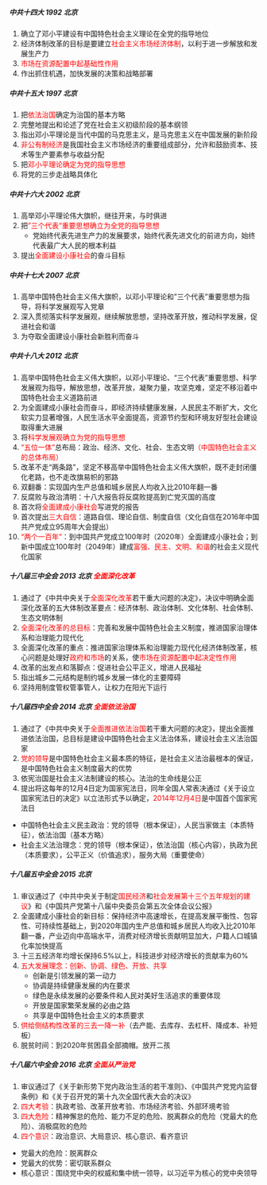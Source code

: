 ##### 中共十四大    1992    北京

1. 确立了邓小平建设有中国特色社会主义理论在全党的指导地位
2. 经济体制改革的目标是要建立<font color="red">社会主义市场经济体制</font>，以利于进一步解放和发展生产力
3. <font color="red">市场在资源配置中起基础性作用</font>
4. 作出抓住机遇，加快发展的决策和战略部署

#####  中共十五大    1997    北京

1. 把<font color="red">依法治国</font>确定为治国的基本方略
2. 完整地提出和论述了党在社会主义初级阶段的基本纲领
3. 指出邓小平理论是当代中国的马克思主义，是马克思主义在中国发展的新阶段
4. <font color="red">非公有制经济</font>是我国社会主义市场经济的重要组成部分，允许和鼓励资本、技术等生产要素参与收益分配
5. 把<font color="red">邓小平理论确定为党的指导思想</font>
6. 将党的三步走战略具体化

##### 中共十六大    2002    北京

1. 高举邓小平理论伟大旗帜，继往开来，与时俱进
2. 把<font color="red">”三个代表“重要思想确立为全党的指导思想</font>
   - 党始终代表先进生产力的发展要求，始终代表先进文化的前进方向，始终代表最广大人民的根本利益
3. 提出<font color="red">全面建设小康社会</font>的奋斗目标

##### 中共十七大    2007    北京

1. 高举中国特色社会主义伟大旗帜，以邓小平理论和”三个代表”重要思想为指导，将科学发展观写入党章
2. 深入贯彻落实科学发展观，继续解放思想，坚持改革开放，推动科学发展，促进社会和谐
3. 为夺取全面建设小康社会新胜利而奋斗

##### 中共十八大    2012    北京

1. 高举中国特色社会主义伟大旗帜，以邓小平理论、“三个代表”重要思想、科学发展观为指导，解放思想，改革开放，凝聚力量，攻坚克难，坚定不移沿着中国特色社会主义道路前进
2. 为全面建成小康社会而奋斗，即经济持续健康发展，人民民主不断扩大，文化软实力显著增强，人民生活水平全面提高，资源节约型和环境友好型社会建设取得重大进展
3. 将<font color="red">科学发展观确立为党的指导思想</font>
4. <font color="red">“五位一体”</font>总布局：政治、经济、文化、社会、生态文明<font color="red">（中国特色社会主义的总体布局）</font>
5. 改革不走“两条路”，坚定不移高举中国特色社会主义伟大旗帜，既不走封闭僵化老路，也不走改旗易帜的邪路
6. 双翻番：实现国内生产总值和城乡居民人均收入比2010年翻一番
7. 反腐败与政治清明：十八大报告将反腐败提高到亡党灭国的高度
8. 首次将<font color="red">全面建成小康社会</font>写进党的报告
9. 首次提出<font color="red">三大自信</font>：道路自信、理论自信、制度自信（文化自信在2016年中国共产党成立95周年大会提出）
10. <font color="red">“两个一百年”</font>：到中国共产党成立100年时（2020年）全面建成小康社会；到新中国成立100年时（2049年）建成<font color="red">富强、民主、文明、和谐</font>的社会主义现代化国家

##### 十八届三中全会 2013 北京 <font color="red">全面深化改革</font>

1. 通过了《中共中央关于<font color="red">全面深化改革</font>若干重大问题的决定》，决议中明确全面深化改革的五大体制改革要点：经济体制、政治体制、文化体制、社会体制、生态文明体制
2. <font color="red">全面深化改革的总目标</font>：完善和发展中国特色社会主义制度，推进国家治理体系和治理能力现代化
3. 全面深化改革的重点：推进国家治理体系和治理能力现代化经济体制改革，核心问题是处理好<font color="red">政府和市场</font>的关系，使<font color="red">市场在资源配置中起决定性作用</font>
4. 改革的出发点和落脚点：促进社会公平正义，增进人民福祉
5. 指出城乡二元结构是制约城乡发展一体化的主要障碍
6. 坚持用制度管权管事管人，让权力在阳光下运行

##### 十八届四中全会 2014 北京 <font color="red">全面依法治国</font>

1. 通过了《中共中央关于<font color="red">全面推进依法治国</font>若干重大问题的决定》，提出全面推进依法治国，总目标是建设中国特色社会主义法治体系，建设社会主义法治国家
2. <font color="red">党的领导</font>是中国特色社会主义最本质的特征，是社会主义法治最根本的保证，是中国特色社会主义制度最大的优势
3. 依宪治国是社会主义法制建设的核心。法治的生命线是公正
4. 提出将这每年的12月4日定为国家宪法日，同年全国人常表决通过《关于设立国家宪法日的决定》以立法形式予以确定，<font color="red">2014年12月4日</font>是中国首个国家宪法日
- 中国特色社会主义民主政治：党的领导（根本保证），人民当家做主（本质特征），依法治国（基本方略）
- 社会主义法治理念：党的领导（根本保证），依法治国（核心内容），执政为民（本质要求），公平正义（价值追求），服务大局（重要使命）

##### 十八届五中全会    2015    北京

1. 审议通过了《中共中央关于制定<font color="red">国民经济</font>和<font color="red">社会发展第十三个五年规划的建议</font>》和《中国共产党第十八届中央委员会第五次全体会议公报》
2. 全面建成小康社会的新目标：保持经济中高速增长，在提高发展平衡性、包容性、可持续性基础上，到2020年国内生产总值和城乡居民人均收入比2010年翻一番，产业迈向中高端水平，消费对经济增长贡献明显加大，户籍人口城镇化率加快提高
3. 十三五经济年均增长保持6.5%以上，科技进步对经济增长的贡献率为60%
2. <font color="red">五大发展理念：创新、协调、绿色、开放、共享</font>
   - 创新是引领发展的第一动力
   - 协调是持续健康发展的内在要求
   - 绿色是永续发展的必要条件和人民对美好生活追求的重要体现
   - 开放是国家繁荣发展的必由之路
   - 共享是中国特色社会主义的本质要求  
3. <font color="red">供给侧结构性改革的三去一降一补</font>（去产能、去库存、去杠杆、降成本、补短板）
4. 脱贫时间：到2020年贫困县全部摘帽。放开二孩

##### 十八届六中全会 2016 北京 <font color="red">全面从严治党</font>

1. 审议通过了《关于新形势下党内政治生活的若干准则》、《中国共产党党内监督条例》和《关于召开党的第十九次全国代表大会的决议》
2. <font color="red">四大考验</font>：执政考验、改革开放考验、市场经济考验、外部环境考验
3. <font color="red">四大危险</font>：精神懈怠的危险、能力不足的危险、脱离群众的危险（党最大的危险）、消极腐败的危险
4. <font color="red">四个意识</font>：政治意识、大局意识、核心意识、看齐意识
- 党最大的危险：脱离群众
- 党最大的优势：密切联系群众
- 核心意识：围绕党中央的权威和集中统一领导，以习近平为核心的党中央领导